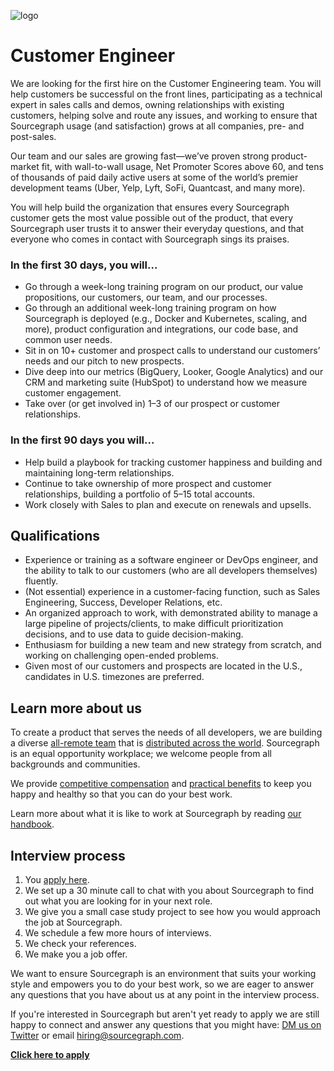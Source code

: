 ![logo](https://sourcegraph.com/.assets/img/sourcegraph-light-head-logo.svg)

# Customer Engineer

We are looking for the first hire on the Customer Engineering team. You will help customers be successful on the front lines, participating as a technical expert in sales calls and demos, owning relationships with existing customers, helping solve and route any issues, and working to ensure that Sourcegraph usage (and satisfaction) grows at all companies, pre- and post-sales.

Our team and our sales are growing fast—we’ve proven strong product-market fit, with wall-to-wall usage, Net Promoter Scores above 60, and tens of thousands of paid daily active users at some of the world’s premier development teams (Uber, Yelp, Lyft, SoFi, Quantcast, and many more).

You will help build the organization that ensures every Sourcegraph customer gets the most value possible out of the product, that every Sourcegraph user trusts it to answer their everyday questions, and that everyone who comes in contact with Sourcegraph sings its praises.

### In the first 30 days, you will…

- Go through a week-long training program on our product, our value propositions, our customers, our team, and our processes.
- Go through an additional week-long training program on how Sourcegraph is deployed (e.g., Docker and Kubernetes, scaling, and more), product configuration and integrations, our code base, and common user needs.
- Sit in on 10+ customer and prospect calls to understand our customers’ needs and our pitch to new prospects.
- Dive deep into our metrics (BigQuery, Looker, Google Analytics) and our CRM and marketing suite (HubSpot) to understand how we measure customer engagement.
- Take over (or get involved in) 1–3 of our prospect or customer relationships.

### In the first 90 days you will…

- Help build a playbook for tracking customer happiness and building and maintaining long-term relationships.
- Continue to take ownership of more prospect and customer relationships, building a portfolio of 5–15 total accounts.
- Work closely with Sales to plan and execute on renewals and upsells.

## Qualifications

- Experience or training as a software engineer or DevOps engineer, and the ability to talk to our customers (who are all developers themselves) fluently.
- (Not essential) experience in a customer-facing function, such as Sales Engineering, Success, Developer Relations, etc.
- An organized approach to work, with demonstrated ability to manage a large pipeline of projects/clients, to make difficult prioritization decisions, and to use data to guide decision-making.
- Enthusiasm for building a new team and new strategy from scratch, and working on challenging open-ended problems.
- Given most of our customers and prospects are located in the U.S., candidates in U.S. timezones are preferred.

## Learn more about us

To create a product that serves the needs of all developers, we are building a diverse [all-remote team](https://about.sourcegraph.com/company/remote) that is [distributed across the world](https://about.sourcegraph.com/company/team). Sourcegraph is an equal opportunity workplace; we welcome people from all backgrounds and communities.

We provide [competitive compensation](https://about.sourcegraph.com/handbook/people-ops/compensation) and [practical benefits](https://about.sourcegraph.com/handbook/people-ops/benefits-and-perks) to keep you happy and healthy so that you can do your best work.

Learn more about what it is like to work at Sourcegraph by reading [our handbook](https://about.sourcegraph.com/handbook/).

## Interview process

1. You [apply here](https://hire.withgoogle.com/public/jobs/sourcegraphcom/view/P_AAAAAADAAC5BKQKx2_s2Wu).
1. We set up a 30 minute call to chat with you about Sourcegraph to find out what you are looking for in your next role.
1. We give you a small case study project to see how you would approach the job at Sourcegraph.
1. We schedule a few more hours of interviews.
1. We check your references.
1. We make you a job offer.

We want to ensure Sourcegraph is an environment that suits your working style and empowers you to do your best work, so we are eager to answer any questions that you have about us at any point in the interview process.

If you're interested in Sourcegraph but aren't yet ready to apply we are still happy to connect and answer any questions that you might have: [DM us on Twitter](https://twitter.com/srcgraph) or email hiring@sourcegraph.com.

**[Click here to apply](https://hire.withgoogle.com/public/jobs/sourcegraphcom/view/P_AAAAAADAAC5BKQKx2_s2Wu)**
